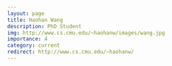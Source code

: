 ```yaml
---
layout: page
title: Haohan Wang
description: PhD Student
img: http://www.cs.cmu.edu/~haohanw/images/wang.jpg
importance: 4
category: current
redirect: http://www.cs.cmu.edu/~haohanw/
---
```

